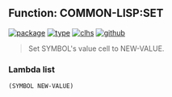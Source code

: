 ## Function: COMMON-LISP:SET
[![package](https://img.shields.io/badge/Package-COMMON--LISP-5f9ea0.svg?style=social&colorA=999999)](../) [![type](https://img.shields.io/badge/Type-Function-5f9ea0.svg?style=social&colorA=999999)](../#function) [![clhs](https://img.shields.io/badge/CLHS-SET-5f9ea0.svg?style=social&colorA=999999)](http://www.lispworks.com/documentation/HyperSpec/Body/f_set.htm) [![github](https://img.shields.io/badge/GitHub-View_the_source-5f9ea0.svg?style=social&colorA=999999&logo=github)](https://github.com/sbcl/sbcl/blob/master/src/code/symbol.lisp/) 

> Set SYMBOL's value cell to NEW-VALUE.

### Lambda list
```
(SYMBOL NEW-VALUE)
```
